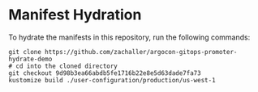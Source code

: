 # Manifest Hydration

To hydrate the manifests in this repository, run the following commands:

```shell
git clone https://github.com/zachaller/argocon-gitops-promoter-hydrate-demo
# cd into the cloned directory
git checkout 9d98b3ea66abdb5fe1716b22e8e5d63dade7fa73
kustomize build ./user-configuration/production/us-west-1
```
